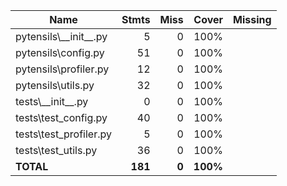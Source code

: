 | Name                      |    Stmts |     Miss |    Cover |   Missing |
|-------------------------- | -------: | -------: | -------: | --------: |
| pytensils\\_\_init\_\_.py |        5 |        0 |     100% |           |
| pytensils\config.py       |       51 |        0 |     100% |           |
| pytensils\profiler.py     |       12 |        0 |     100% |           |
| pytensils\utils.py        |       32 |        0 |     100% |           |
| tests\\_\_init\_\_.py     |        0 |        0 |     100% |           |
| tests\test\_config.py     |       40 |        0 |     100% |           |
| tests\test\_profiler.py   |        5 |        0 |     100% |           |
| tests\test\_utils.py      |       36 |        0 |     100% |           |
|                 **TOTAL** |  **181** |    **0** | **100%** |           |
